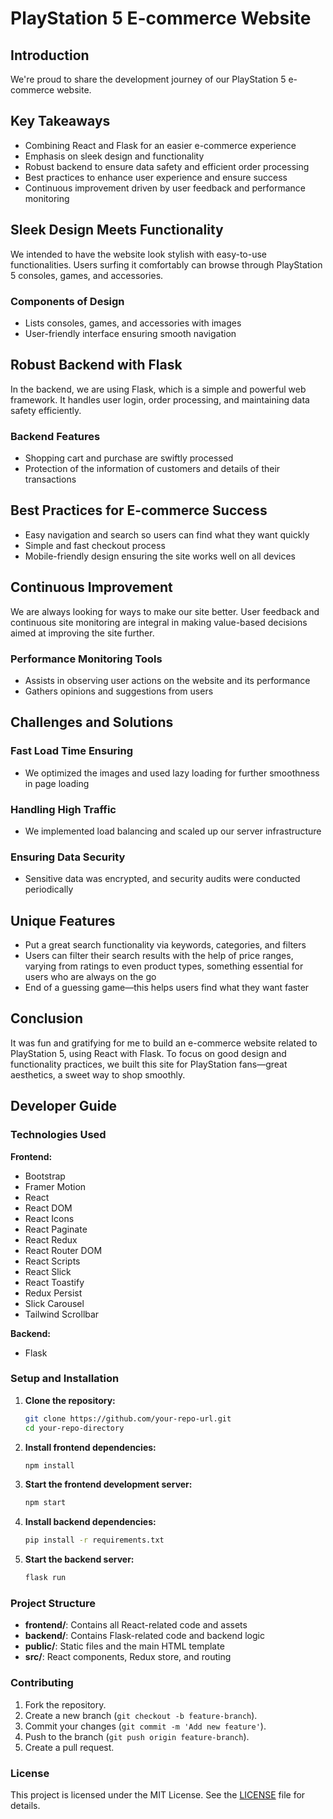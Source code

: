 # PlayStation 5 E-commerce Website

## Introduction
We're proud to share the development journey of our PlayStation 5 e-commerce website. 
## Key Takeaways
- Combining React and Flask for an easier e-commerce experience
- Emphasis on sleek design and functionality
- Robust backend to ensure data safety and efficient order processing
- Best practices to enhance user experience and ensure success
- Continuous improvement driven by user feedback and performance monitoring

## Sleek Design Meets Functionality
We intended to have the website look stylish with easy-to-use functionalities. Users surfing it comfortably can browse through PlayStation 5 consoles, games, and accessories.

### Components of Design
- Lists consoles, games, and accessories with images
- User-friendly interface ensuring smooth navigation

## Robust Backend with Flask
In the backend, we are using Flask, which is a simple and powerful web framework. It handles user login, order processing, and maintaining data safety efficiently.

### Backend Features
- Shopping cart and purchase are swiftly processed
- Protection of the information of customers and details of their transactions

## Best Practices for E-commerce Success
- Easy navigation and search so users can find what they want quickly
- Simple and fast checkout process
- Mobile-friendly design ensuring the site works well on all devices

## Continuous Improvement
We are always looking for ways to make our site better. User feedback and continuous site monitoring are integral in making value-based decisions aimed at improving the site further.

### Performance Monitoring Tools
- Assists in observing user actions on the website and its performance
- Gathers opinions and suggestions from users

## Challenges and Solutions

### Fast Load Time Ensuring
- We optimized the images and used lazy loading for further smoothness in page loading

### Handling High Traffic
- We implemented load balancing and scaled up our server infrastructure

### Ensuring Data Security
- Sensitive data was encrypted, and security audits were conducted periodically

## Unique Features
- Put a great search functionality via keywords, categories, and filters
- Users can filter their search results with the help of price ranges, varying from ratings to even product types, something essential for users who are always on the go
- End of a guessing game—this helps users find what they want faster

## Conclusion
It was fun and gratifying for me to build an e-commerce website related to PlayStation 5, using React with Flask. To focus on good design and functionality practices, we built this site for PlayStation fans—great aesthetics, a sweet way to shop smoothly.

## Developer Guide

### Technologies Used

**Frontend:**
- Bootstrap
- Framer Motion
- React
- React DOM
- React Icons
- React Paginate
- React Redux
- React Router DOM
- React Scripts
- React Slick
- React Toastify
- Redux Persist
- Slick Carousel
- Tailwind Scrollbar

**Backend:**
- Flask

### Setup and Installation

1. **Clone the repository:**
   ```sh
   git clone https://github.com/your-repo-url.git
   cd your-repo-directory
   ```

2. **Install frontend dependencies:**
   ```sh
   npm install
   ```

3. **Start the frontend development server:**
   ```sh
   npm start
   ```

4. **Install backend dependencies:**
   ```sh
   pip install -r requirements.txt
   ```

5. **Start the backend server:**
   ```sh
   flask run
   ```

### Project Structure

- **frontend/**: Contains all React-related code and assets
- **backend/**: Contains Flask-related code and backend logic
- **public/**: Static files and the main HTML template
- **src/**: React components, Redux store, and routing

### Contributing

1. Fork the repository.
2. Create a new branch (`git checkout -b feature-branch`).
3. Commit your changes (`git commit -m 'Add new feature'`).
4. Push to the branch (`git push origin feature-branch`).
5. Create a pull request.

### License

This project is licensed under the MIT License. See the [LICENSE](LICENSE) file for details.
